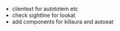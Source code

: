  - clientext for autototem etc
 - check sightline for lookat
 - add components for killaura and autoeat